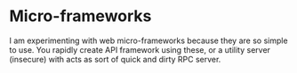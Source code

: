 # Micro-frameworks

I am experimenting with web micro-frameworks because they are so simple to use.  You rapidly create API framework using these, or a utility server (insecure) with acts as sort of quick and dirty RPC server.
